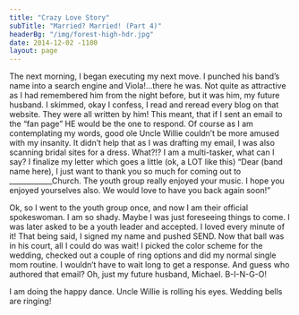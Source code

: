 ```yaml
---
title: "Crazy Love Story"
subTitle: "Married? Married! (Part 4)"
headerBg: "/img/forest-high-hdr.jpg"
date: 2014-12-02 -1100
layout: page
---
```


The next morning, I began executing my next move. I punched his band’s name into a search engine and Viola!…there he was. Not quite as attractive as I had remembered him from the night before, but it was him, my future husband. I skimmed, okay I confess, I read and reread every blog on that website. They were all written by him! This meant, that if I sent an email to the “fan page” HE would be the one to respond. Of course as I am contemplating my words, good ole Uncle Willie couldn’t be more amused with my insanity. It didn’t help that as I was drafting my email, I was also scanning bridal sites for a dress. What?!? I am a multi-tasker, what can I say? I finalize my letter which goes a little (ok, a LOT like this)
“Dear (band name here),
I just want to thank you so much for coming out to ____________Church. The youth group really enjoyed your music. I hope you enjoyed yourselves also. We would love to have you back again soon!”

Ok, so I went to the youth group once, and now I am their official spokeswoman. I am so shady. Maybe I was just foreseeing things to come. I was later asked to be a youth leader and accepted. I loved every minute of it! That being said, I signed my name and pushed SEND. Now that ball was in his court, all I could do was wait! I picked the color scheme for the wedding, checked out a couple of ring options and did my normal single mom routine.
I wouldn’t have to wait long to get a response. And guess who authored that email? Oh, just my future husband, Michael. B-I-N-G-O!

I am doing the happy dance. Uncle Willie is rolling his eyes. Wedding bells are ringing!
